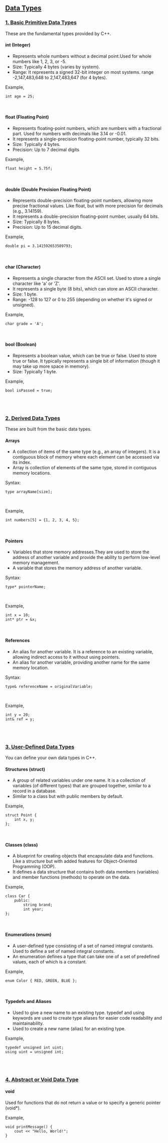 ## [Data Types](#data-types)

###  [1. Basic Primitive Data Types](#1-basic-primitive-data-types)
These are the fundamental types provided by C++.

#### int (Integer)
 - Represents whole numbers without a decimal point.Used for whole numbers like 1, 2, 3, or -5.
 - Size: Typically 4 bytes (varies by system).
 - Range: It represents a signed 32-bit integer on most systems. range -2,147,483,648 to 2,147,483,647 (for 4 bytes).

Example,
```
int age = 25;
```
<br>

#### float (Floating Point)
 - Represents floating-point numbers, which are numbers with a fractional part. Used for numbers with decimals like 3.14 or -0.01.
 - It represents a single-precision floating-point number, typically 32 bits.
 - Size: Typically 4 bytes.
 - Precision: Up to 7 decimal digits

Example,
```
float height = 5.75f;
```
<br>

#### double (Double Precision Floating Point)
 - Represents double-precision floating-point numbers, allowing more precise fractional values. Like float, but with more precision for decimals (e.g., 3.14159). 
 - It represents a double-precision floating-point number, usually 64 bits.
 - Size: Typically 8 bytes.
 - Precision: Up to 15 decimal digits.

Example,
```
double pi = 3.141592653589793;
```
<br>

#### char (Character)
 - Represents a single character from the ASCII set. Used to store a single character like 'a' or 'Z'. 
 - It represents a single byte (8 bits), which can store an ASCII character.
 - Size: 1 byte.
 - Range: -128 to 127 or 0 to 255 (depending on whether it's signed or unsigned).

Example,
```
char grade = 'A';
```
<br>

#### bool (Boolean)
 - Represents a boolean value, which can be true or false. Used to store true or false. It typically represents a single bit of information (though it may take up more space in memory).
 - Size: Typically 1 byte.

Example,
```
bool isPassed = true;
```
<br>
<br>


###  [2. Derived Data Types](#2-derived-data-types)

These are built from the basic data types.


#### Arrays
 - A collection of items of the same type (e.g., an array of integers). It is a contiguous block of memory where each element can be accessed via its index.
 - Array is collection of elements of the same type, stored in contiguous memory locations.

Syntax:
```
type arrayName[size];
```
<br>

Example,
```
int numbers[5] = {1, 2, 3, 4, 5};
```
<br>


#### Pointers
 - Variables that store memory addresses.They are used to store the address of another variable and provide the ability to perform low-level memory management. 
 - A variable that stores the memory address of another variable.


Syntax:
```
type* pointerName;
```
<br>

Example,
```
int x = 10;
int* ptr = &x;
```
<br>


#### References
 - An alias for another variable. It is a reference to an existing variable, allowing indirect access to it without using pointers.
 - An alias for another variable, providing another name for the same memory location.

Syntax:
```
type& referenceName = originalVariable;
```
<br>

Example,
```
int y = 20;
int& ref = y;
```
<br>
<br>


### [3. User-Defined Data Types](#3-user-defined-data-types)

You can define your own data types in C++.

#### Structures (struct)
 - A group of related variables under one name. It is a collection of variables (of different types) that are grouped together, similar to a record in a database. 
 - Similar to a class but with public members by default.

Example,
```
struct Point {
    int x, y;
};
```
<br>


#### Classes (class)
 - A blueprint for creating objects that encapsulate data and functions. Like a structure but with added features for Object-Oriented Programming (OOP).
 - It defines a data structure that contains both data members (variables) and member functions (methods) to operate on the data.

Example,
```
class Car {
    public:
        string brand;
        int year;
};
```
<br>


#### Enumerations (enum)
 - A user-defined type consisting of a set of named integral constants. Used to define a set of named integral constants.
 - An enumeration defines a type that can take one of a set of predefined values, each of which is a constant.

Example,
```
enum Color { RED, GREEN, BLUE };
```
<br>


#### Typedefs and Aliases
 - Used to give a new name to an existing type. typedef and using keywords are used to create type aliases for easier code readability and maintainability.
 - Used to create a new name (alias) for an existing type.

Example,
```
typedef unsigned int uint;
using uint = unsigned int;
```
<br>
<br>


### [4. Abstract or Void Data Type](#4-abstract-or-void-data-type)

#### void
Used for functions that do not return a value or to specify a generic pointer (void*).

Example,
```
void printMessage() {
    cout << "Hello, World!";
}
```

